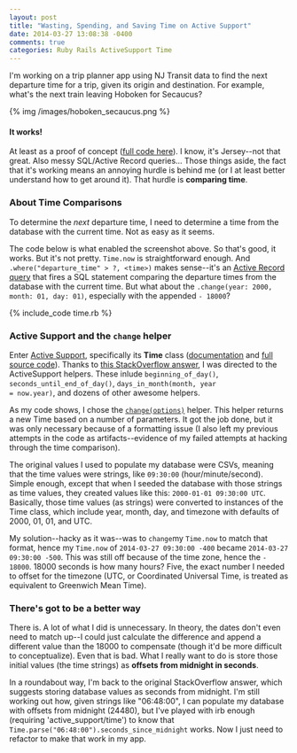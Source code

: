 ```yaml
---
layout: post
title: "Wasting, Spending, and Saving Time on Active Support"
date: 2014-03-27 13:08:38 -0400
comments: true
categories: Ruby Rails ActiveSupport Time
---
```

I'm working on a trip planner app using NJ Transit data to find the next departure time for a trip, given its origin and destination. For example, what's the next train leaving Hoboken for Secaucus?

{% img /images/hoboken_secaucus.png %}

<h4>It works!</h4>
At least as a proof of concept (<a href="https://github.com/chriskohlbrenner/njtransit">full code here</a>). I know, it's Jersey--not that great. Also messy SQL/Active Record queries... Those things aside, the fact that it's working means an annoying hurdle is behind me (or I at least better understand how to get around it). That hurdle is <strong>comparing time</strong>.

<!-- Making sense of Arel and ActiveRecord queries is an issue unto itself (and perhaps the subject of a future post), but  -->
<h3>About Time Comparisons</h3>
To determine the <i>next</i> departure time, I need to determine a time from the database with the current time. Not as easy as it seems.

<!-- the There's a lot going on behind the scenes--Rails and ActiveRecord and database associations and all--but some of the main code is below. -->

The code below is what enabled the screenshot above. So that's good, it works. But it's not pretty. <code>Time.now</code> is straightforward enough. And <code>.where("departure_time" > ?, \<time\>)</code> makes sense--it's an <a href="http://guides.rubyonrails.org/active_record_querying.html">Active Record query</a> that fires a SQL statement comparing the departure times from the database with the current time. But what about the <code>.change(year: 2000, month: 01, day: 01)</code>, especially with the appended <code>- 18000</code>?

{% include_code time.rb %}

<h3>Active Support and the <code>change</code> helper</h3>

Enter <a href="http://guides.rubyonrails.org/active_support_core_extensions.html">Active Support</a>, specifically its <strong>Time</strong> class (<a href="http://api.rubyonrails.org/classes/Time.html">documentation</a> and <a href="https://github.com/rails/rails/blob/master/activesupport/lib/active_support/core_ext/time/calculations.rb">full source code</a>). Thanks to <a href="https://stackoverflow.com/questions/11973225/rails-how-to-store-time-of-day-for-schedule/15350965#15350965">this StackOverflow answer</a>, I was directed to the ActiveSupport helpers. These inlude <code>beginning_of_day()</code>, <code>seconds_until_end_of_day()</code>, <code>days_in_month(month, year = now.year)</code>, and dozens of other awesome helpers.

As my code shows, I chose the <code><a href="http://api.rubyonrails.org/classes/Time.html#method-i-change">change(options)</a></code> helper. This helper returns a new Time based on a number of parameters. It got the job done, but it was only necessary because of a formatting issue (I also left my previous attempts in the code as artifacts--evidence of my failed attempts at hacking through the time comparison).

The original values I used to populate my database were CSVs, meaning that the time values were strings, like <code>09:30:00</code> (hour/minute/second). Simple enough, except that when I seeded the database with those strings as time values, they created values like this: <code>2000-01-01 09:30:00 UTC</code>. Basically, those time values (as strings) were converted to instances of the Time class, which include year, month, day, and timezone with defaults of 2000, 01, 01, and UTC.

My solution--hacky as it was--was to <code>change</code>my <code>Time.now</code> to match that format, hence my <code>Time.now</code> of <code>2014-03-27 09:30:00 -400</code> became <code>2014-03-27 09:30:00 -500</code>. This was still off because of the time zone, hence the <code>- 18000</code>. 18000 seconds is how many hours? Five, the exact number I needed to offset for the timezone (UTC, or Coordinated Universal Time, is treated as equivalent to Greenwich Mean Time).

<h3>There's got to be a better way</h3>
There is. A lot of what I did is unnecessary. In theory, the dates don't even need to match up--I could just calculate the difference and append a different value than the 18000 to compensate (though it'd be more difficult to conceptualize). Even that is bad. What I really want to do is store those initial values (the time strings) as <strong>offsets from midnight in seconds</strong>.

In a roundabout way, I'm back to the original StackOverflow answer, which suggests storing database values as seconds from midnight. I'm still working out how, given strings like "06:48:00", I can populate my database with offsets from midnight (24480), but I've played with irb enough (requiring 'active_support/time') to know that <code>Time.parse("06:48:00").seconds_since_midnight</code> works. Now I just need to refactor to make that work in my app.